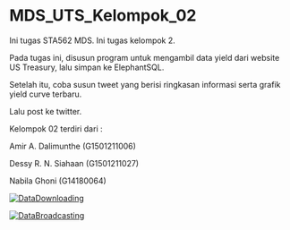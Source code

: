 # MDS_UTS_Kelompok_02
Ini tugas STA562 MDS. Ini tugas kelompok 2. 

Pada tugas ini, disusun program untuk mengambil data yield dari website US Treasury, lalu simpan ke ElephantSQL. 

Setelah itu, coba susun tweet yang berisi ringkasan informasi serta grafik yield curve terbaru.

Lalu post ke twitter. 

Kelompok 02 terdiri dari : 

Amir A. Dalimunthe (G1501211006)

Dessy R. N. Siahaan (G1501211027)

Nabila Ghoni (G14180064)


[![DataDownloading](https://github.com/WillOf-D/MDS_UTS_Kelompok_02/actions/workflows/DataDownloader.yml/badge.svg)](https://github.com/WillOf-D/MDS_UTS_Kelompok_02/actions/workflows/DataDownloader.yml)

[![DataBroadcasting](https://github.com/WillOf-D/MDS_UTS_Kelompok_02/actions/workflows/DataBroadcaster.yml/badge.svg)](https://github.com/WillOf-D/MDS_UTS_Kelompok_02/actions/workflows/DataBroadcaster.yml)

